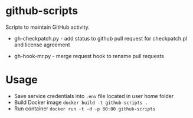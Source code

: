 # github-scripts
Scripts to maintain GitHub activity.

- gh-checkpatch.py - add status to github pull request for checkpatch.pl and license agreement

- gh-hook-mr.py - merge request hook to rename pull requests

# Usage
- Save service credentials into `.env` file located in user home folder
- Build Docker image
	`docker build -t github-scripts .`
- Run container
	`docker run -t -d -p 80:80 github-scripts`

